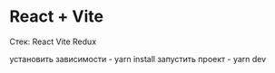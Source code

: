 # React + Vite

Стек:
React
Vite
Redux

установить зависимости - yarn install
запустить проект - yarn dev
